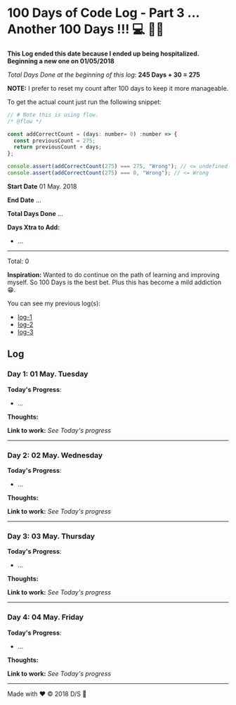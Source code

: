 # 100 Days of Code Log - Part 3 ... Another 100 Days !!! 💻 🕺🤖

**This Log ended this date because I ended up being hospitalized. Beginning a new one on 01/05/2018**

*Total Days Done at the beginning of this log*: **245 Days + 30 = 275**

**NOTE:** I prefer to reset my count after 100 days to keep it more manageable.

To get the actual count just run the following snippet: 

```js
// # Note this is using flow.
/* @flow */

const addCorrectCount = (days: number= 0) :number => {
  const previousCount = 275;
  return previousCount + days;
};

console.assert(addCorrectCount(275) === 275, "Wrong"); // <= undefined :)
console.assert(addCorrectCount(275) === 0, "Wrong"); // <= Wrong
```

**Start Date** 01 May. 2018

**End Date** ...

**Total Days Done** ...

**Days Xtra to Add:**

  - ...
  ---------------------------
  Total: 0

**Inspiration:** Wanted to do continue on the path of learning and improving myself. So 100 Days is the best bet. Plus this has become a mild addiction 😁.

You can see my previous log(s): 
  -  [log-1](previous_logs/README_LOG_PT_1.md)
  -  [log-2](previous_logs/README_LOG_PT_2.md)
  -  [log-3](previous_logs/README_LOG_PT_3.md)


## Log

### Day 1: 01 May. Tuesday

**Today's Progress**: 

- ...

**Thoughts:**

**Link to work:** *See Today's progress*

<hr />

### Day 2: 02 May. Wednesday

**Today's Progress**: 

- ...

**Thoughts:**

**Link to work:** *See Today's progress*

<hr />

### Day 3: 03 May. Thursday

**Today's Progress**: 

- ...

**Thoughts:**

**Link to work:** *See Today's progress*

<hr />

### Day 4: 04 May. Friday

**Today's Progress**: 

- ...

**Thoughts:**

**Link to work:** *See Today's progress*

<hr />

Made with ❤️ &copy; 2018 D/S 💯